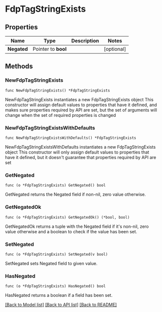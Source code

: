 # FdpTagStringExists

## Properties

Name | Type | Description | Notes
------------ | ------------- | ------------- | -------------
**Negated** | Pointer to **bool** |  | [optional] 

## Methods

### NewFdpTagStringExists

`func NewFdpTagStringExists() *FdpTagStringExists`

NewFdpTagStringExists instantiates a new FdpTagStringExists object
This constructor will assign default values to properties that have it defined,
and makes sure properties required by API are set, but the set of arguments
will change when the set of required properties is changed

### NewFdpTagStringExistsWithDefaults

`func NewFdpTagStringExistsWithDefaults() *FdpTagStringExists`

NewFdpTagStringExistsWithDefaults instantiates a new FdpTagStringExists object
This constructor will only assign default values to properties that have it defined,
but it doesn't guarantee that properties required by API are set

### GetNegated

`func (o *FdpTagStringExists) GetNegated() bool`

GetNegated returns the Negated field if non-nil, zero value otherwise.

### GetNegatedOk

`func (o *FdpTagStringExists) GetNegatedOk() (*bool, bool)`

GetNegatedOk returns a tuple with the Negated field if it's non-nil, zero value otherwise
and a boolean to check if the value has been set.

### SetNegated

`func (o *FdpTagStringExists) SetNegated(v bool)`

SetNegated sets Negated field to given value.

### HasNegated

`func (o *FdpTagStringExists) HasNegated() bool`

HasNegated returns a boolean if a field has been set.


[[Back to Model list]](../README.md#documentation-for-models) [[Back to API list]](../README.md#documentation-for-api-endpoints) [[Back to README]](../README.md)


